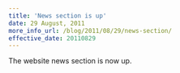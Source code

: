 ```yaml
---
title: 'News section is up'
date: 29 August, 2011
more_info_url: /blog/2011/08/29/news-section/
effective_date: 20110829
---
```

The website news section is now up.